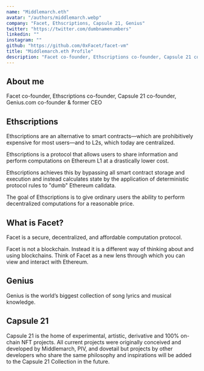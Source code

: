 ```yaml
---
name: "Middlemarch.eth"
avatar: "/authors/middlemarch.webp"
company: "Facet, Ethscriptions, Capsule 21, Genius"
twitter: "https://twitter.com/dumbnamenumbers"
linkedin: ""
instagram: ""
github: "https://github.com/0xFacet/facet-vm"
title: "Middlemarch.eth Profile"
description: "Facet co-founder, Ethscriptions co-founder, Capsule 21 co-founder, Genius.com co-founder & former CEO"
---
```


## About me

Facet co-founder, Ethscriptions co-founder, Capsule 21 co-founder, Genius.com co-founder & former CEO

## Ethscriptions

Ethscriptions are an alternative to smart contracts—which are prohibitively expensive for most users—and to L2s, which today are centralized.

Ethscriptions is a protocol that allows users to share information and perform computations on Ethereum L1 at a drastically lower cost.

Ethscriptions achieves this by bypassing all smart contract storage and execution and instead calculates state by the application of deterministic protocol rules to "dumb" Ethereum calldata.

The goal of Ethscriptions is to give ordinary users the ability to perform decentralized computations for a reasonable price.

## What is Facet?

Facet is a secure, decentralized, and affordable computation protocol.

Facet is not a blockchain. Instead it is a different way of thinking about and using blockchains. Think of Facet as a new lens through which you can view and interact with Ethereum.

## Genius

Genius is the world’s biggest collection of song lyrics and musical knowledge.

## Capsule 21

Capsule 21 is the home of experimental, artistic, derivative and 100% on-chain NFT projects. All current projects were originally conceived and developed by Middlemarch, PIV, and dovetail but projects by other developers who share the same philosophy and inspirations will be added to the Capsule 21 Collection in the future.
